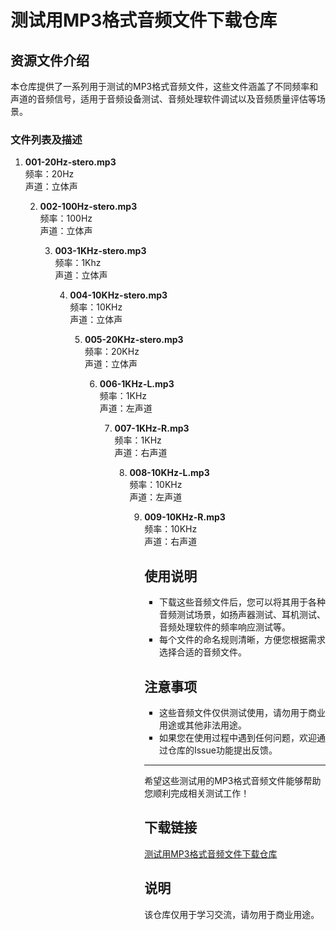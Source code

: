 # 测试用MP3格式音频文件下载仓库

## 资源文件介绍

本仓库提供了一系列用于测试的MP3格式音频文件，这些文件涵盖了不同频率和声道的音频信号，适用于音频设备测试、音频处理软件调试以及音频质量评估等场景。

### 文件列表及描述

1. **001-20Hz-stero.mp3**  
   频率：20Hz  
      声道：立体声

      2. **002-100Hz-stero.mp3**  
         频率：100Hz  
            声道：立体声

            3. **003-1KHz-stero.mp3**  
               频率：1Khz  
                  声道：立体声

                  4. **004-10KHz-stero.mp3**  
                     频率：10KHz  
                        声道：立体声

                        5. **005-20KHz-stero.mp3**  
                           频率：20KHz  
                              声道：立体声

                              6. **006-1KHz-L.mp3**  
                                 频率：1KHz  
                                    声道：左声道

                                    7. **007-1KHz-R.mp3**  
                                       频率：1KHz  
                                          声道：右声道

                                          8. **008-10KHz-L.mp3**  
                                             频率：10KHz  
                                                声道：左声道

                                                9. **009-10KHz-R.mp3**  
                                                   频率：10KHz  
                                                      声道：右声道

                                                      ## 使用说明

                                                      - 下载这些音频文件后，您可以将其用于各种音频测试场景，如扬声器测试、耳机测试、音频处理软件的频率响应测试等。
                                                      - 每个文件的命名规则清晰，方便您根据需求选择合适的音频文件。

                                                      ## 注意事项

                                                      - 这些音频文件仅供测试使用，请勿用于商业用途或其他非法用途。
                                                      - 如果您在使用过程中遇到任何问题，欢迎通过仓库的Issue功能提出反馈。

                                                      ---

                                                      希望这些测试用的MP3格式音频文件能够帮助您顺利完成相关测试工作！

                                                      ## 下载链接
                                                      [测试用MP3格式音频文件下载仓库](https://pan.quark.cn/s/38a1c740c621)

                                                      ## 说明

                                                      该仓库仅用于学习交流，请勿用于商业用途。
